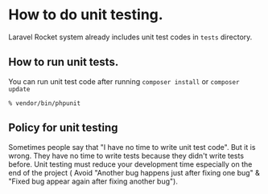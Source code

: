 # How to do unit testing.

Laravel Rocket system already includes unit test codes in `tests` directory.

## How to run unit tests.

You can run unit test code after running `composer install` or `composer update`

```
% vendor/bin/phpunit
```

## Policy for unit testing

Sometimes people say that "I have no time to write unit test code". But it is wrong. They have no time to write tests because they didn't write tests before. Unit testing must reduce your development time especially on the end of the project ( Avoid "Another bug happens just after fixing one bug" & "Fixed bug appear again after fixing another bug").
